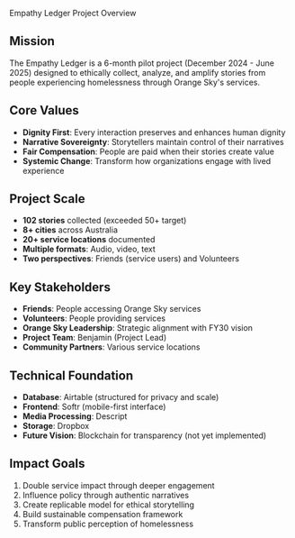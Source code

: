 Empathy Ledger Project Overview

## Mission
The Empathy Ledger is a 6-month pilot project (December 2024 - June 2025) designed to ethically collect, analyze, and amplify stories from people experiencing homelessness through Orange Sky's services.

## Core Values
- **Dignity First**: Every interaction preserves and enhances human dignity
- **Narrative Sovereignty**: Storytellers maintain control of their narratives
- **Fair Compensation**: People are paid when their stories create value
- **Systemic Change**: Transform how organizations engage with lived experience

## Project Scale
- **102 stories** collected (exceeded 50+ target)
- **8+ cities** across Australia
- **20+ service locations** documented
- **Multiple formats**: Audio, video, text
- **Two perspectives**: Friends (service users) and Volunteers

## Key Stakeholders
- **Friends**: People accessing Orange Sky services
- **Volunteers**: People providing services
- **Orange Sky Leadership**: Strategic alignment with FY30 vision
- **Project Team**: Benjamin (Project Lead)
- **Community Partners**: Various service locations

## Technical Foundation
- **Database**: Airtable (structured for privacy and scale)
- **Frontend**: Softr (mobile-first interface)
- **Media Processing**: Descript
- **Storage**: Dropbox
- **Future Vision**: Blockchain for transparency (not yet implemented)

## Impact Goals
1. Double service impact through deeper engagement
2. Influence policy through authentic narratives
3. Create replicable model for ethical storytelling
4. Build sustainable compensation framework
5. Transform public perception of homelessness